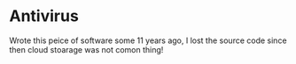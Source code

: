 # Antivirus

Wrote this peice of software some 11 years ago, I lost the source code since then cloud stoarage was not comon thing!
